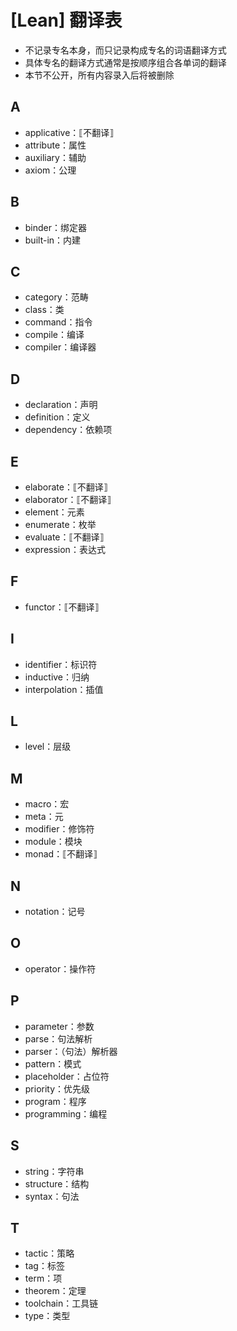 # [Lean] 翻译表

- 不记录专名本身，而只记录构成专名的词语翻译方式
- 具体专名的翻译方式通常是按顺序组合各单词的翻译
- 本节不公开，所有内容录入后将被删除

## A
- applicative：⟦不翻译⟧
- attribute：属性
- auxiliary：辅助
- axiom：公理

## B
- binder：绑定器
- built-in：内建

## C
- category：范畴
- class：类
- command：指令
- compile：编译
- compiler：编译器

## D
- declaration：声明
- definition：定义
- dependency：依赖项

## E
- elaborate：⟦不翻译⟧
- elaborator：⟦不翻译⟧
- element：元素
- enumerate：枚举
- evaluate：⟦不翻译⟧
- expression：表达式

## F
- functor：⟦不翻译⟧

## I
- identifier：标识符
- inductive：归纳
- interpolation：插值

## L
- level：层级

## M
- macro：宏
- meta：元
- modifier：修饰符
- module：模块
- monad：⟦不翻译⟧

## N
- notation：记号

## O
- operator：操作符

## P
- parameter：参数
- parse：句法解析
- parser：（句法）解析器
- pattern：模式
- placeholder：占位符
- priority：优先级
- program：程序
- programming：编程

## S
- string：字符串
- structure：结构
- syntax：句法

## T
- tactic：策略
- tag：标签
- term：项
- theorem：定理
- toolchain：工具链
- type：类型
